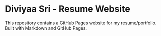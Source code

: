 # Diviyaa Sri - Resume Website
This repository contains a GitHub Pages website for my resume/portfolio. Built with Markdown and GitHub Pages.
